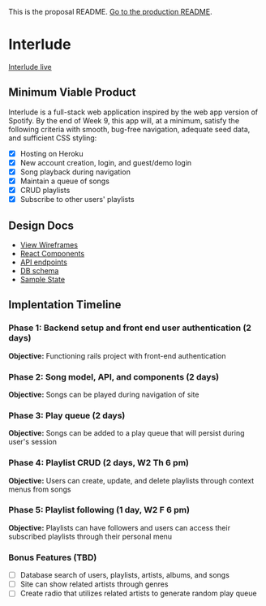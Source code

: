 This is the proposal README. [Go to the production README](https://github.com/christiancho/interlude-app/).

# Interlude

[Interlude live](http://interludeapp.herokuapp.com/)

## Minimum Viable Product

Interlude is a full-stack web application inspired by the web app version of Spotify. By the end of Week 9, this app will, at a minimum, satisfy the following criteria with smooth, bug-free navigation, adequate seed data, and sufficient CSS styling:

- [x] Hosting on Heroku
- [x] New account creation, login, and guest/demo login
- [x] Song playback during navigation
- [x] Maintain a queue of songs
- [x] CRUD playlists
- [x] Subscribe to other users' playlists

## Design Docs

* [View Wireframes](wireframes)
* [React Components](component-hierarchy.md)
* [API endpoints](api-endpoints.md)
* [DB schema](schema.md)
* [Sample State](sample-state.md)

## Implentation Timeline

### Phase 1: Backend setup and front end user authentication (2 days)

**Objective:** Functioning rails project with front-end authentication

### Phase 2: Song model, API, and components (2 days)

**Objective:** Songs can be played during navigation of site

### Phase 3: Play queue (2 days)

**Objective:** Songs can be added to a play queue that will persist during user's session

### Phase 4: Playlist CRUD (2 days, W2 Th 6 pm)

**Objective:** Users can create, update, and delete playlists through context menus from songs

### Phase 5: Playlist following (1 day, W2 F 6 pm)

**Objective:** Playlists can have followers and users can access their subscribed playlists through their personal menu

### Bonus Features (TBD)
- [ ] Database search of users, playlists, artists, albums, and songs
- [ ] Site can show related artists through genres
- [ ] Create radio that utilizes related artists to generate random play queue
